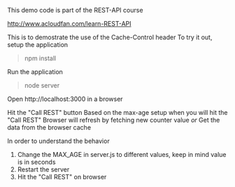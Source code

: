This demo code is part of the REST-API course

http://www.acloudfan.com/learn-REST-API

This is to demostrate the use of the Cache-Control header
To try it out, setup the application
> npm install

Run the application
> node server

Open http://localhost:3000 in a browser

Hit the "Call REST" button
Based on the max-age setup when you will hit the "Call REST"
      Browser will refresh by fetching new counter value
      *or* Get the data from the browser cache

In order to understand the behavior
1. Change the MAX_AGE in server.js to different values, keep in mind value is in seconds
2. Restart the server
3. Hit the "Call REST" on browser
